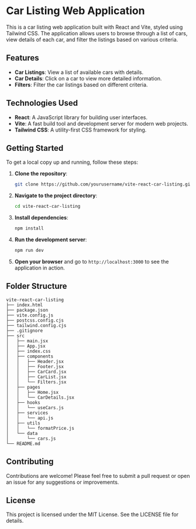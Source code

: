 # Car Listing Web Application

This is a car listing web application built with React and Vite, styled using Tailwind CSS. The application allows users to browse through a list of cars, view details of each car, and filter the listings based on various criteria.

## Features

- **Car Listings**: View a list of available cars with details.
- **Car Details**: Click on a car to view more detailed information.
- **Filters**: Filter the car listings based on different criteria.

## Technologies Used

- **React**: A JavaScript library for building user interfaces.
- **Vite**: A fast build tool and development server for modern web projects.
- **Tailwind CSS**: A utility-first CSS framework for styling.

## Getting Started

To get a local copy up and running, follow these steps:

1. **Clone the repository**:
   ```bash
   git clone https://github.com/yourusername/vite-react-car-listing.git
   ```

2. **Navigate to the project directory**:
   ```bash
   cd vite-react-car-listing
   ```

3. **Install dependencies**:
   ```bash
   npm install
   ```

4. **Run the development server**:
   ```bash
   npm run dev
   ```

5. **Open your browser** and go to `http://localhost:3000` to see the application in action.

## Folder Structure

```
vite-react-car-listing
├── index.html
├── package.json
├── vite.config.js
├── postcss.config.cjs
├── tailwind.config.cjs
├── .gitignore
├── src
│   ├── main.jsx
│   ├── App.jsx
│   ├── index.css
│   ├── components
│   │   ├── Header.jsx
│   │   ├── Footer.jsx
│   │   ├── CarCard.jsx
│   │   ├── CarList.jsx
│   │   └── Filters.jsx
│   ├── pages
│   │   ├── Home.jsx
│   │   └── CarDetails.jsx
│   ├── hooks
│   │   └── useCars.js
│   ├── services
│   │   └── api.js
│   ├── utils
│   │   └── formatPrice.js
│   └── data
│       └── cars.js
└── README.md
```

## Contributing

Contributions are welcome! Please feel free to submit a pull request or open an issue for any suggestions or improvements.

## License

This project is licensed under the MIT License. See the LICENSE file for details.